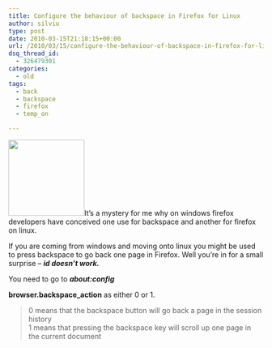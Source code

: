 ```yaml
---
title: Configure the behaviour of backspace in Firefox for Linux
author: silviu
type: post
date: 2010-03-15T21:18:15+00:00
url: /2010/03/15/configure-the-behaviour-of-backspace-in-firefox-for-linux/
dsq_thread_id:
  - 326479301
categories:
  - old
tags:
  - back
  - backspace
  - firefox
  - temp_on

---
```

[<img decoding="async" loading="lazy" class="size-thumbnail wp-image-744 alignleft" title="backspace" alt="" src="http://blog.silviuvulcan.ro/wp-content/uploads/sites/2/2010/03/backspace-150x150.jpg" width="150" height="150" />][1]It&#8217;s a mystery for me why on windows firefox developers have conceived one use for backspace and another for firefox on linux.

If you are coming from windows and moving onto linux you might be used to press backspace to go back one page in Firefox. Well you&#8217;re in for a small surprise &#8211; _**id doesn&#8217;t work.**_

You need to go to _**about:config**_ 

**browser.backspace_action** as either 0 or 1.

> 0 means that the backspace button will go back a page in the session history  
> 1 means that pressing the backspace key will scroll up one page in the current document

 [1]: http://blog.silviuvulcan.ro/wp-content/uploads/sites/2/2010/03/backspace.jpg